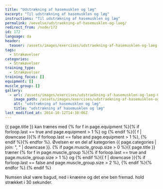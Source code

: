 ```yaml
---
title: "Udstrækning af hasemusklen og læg"
excerpt: "Til udstrækning af hasemusklen og læg"
instructions: "Til udstrækning af hasemusklen og læg"
permalink: /oevelse/udstraekning-af-hasemusklen-og-laeg/
redirect_from: /node/172
id: 172
language: da
header:
  teaser: /assets/images/exercises/udstraekning-af-hasemusklen-og-laeg-0-320.jpg
tags:
  - Strækøvelser
categories:
  - Strækøvelser
training_type:
  - Strækøvelser
training_focus: []
equipment: []
muscle_group: []
gallery:
  - url: /assets/images/exercises/udstraekning-af-hasemusklen-og-laeg-0.jpg
    image_path: /assets/images/exercises/udstraekning-af-hasemusklen-og-laeg-0-320.jpg
    alt: "udstrækning af hasemusklen og læg"
    title: "udstrækning af hasemusklen og læg"
last_modified_at: 2014-10-12T14:38:06Z
---
```

{{ page.title }} kan trænes med {% for f in page.equipment %}{% if forloop.last == true and page.equipment > 1 %} og {% endif %}{{ f | downcase  }}{% if forloop.last == false and page.equipment > 1 %}, {% endif %}{% endfor %}. Øvelsen er en del af kategorien {{ page.categories | join: ", " | downcase }}. {% if page.muscle_group.size > 0 %}{{ page.title }} træner {% for f in page.muscle_group %}{% if forloop.last == true and page.muscle_group.size > 1 %} og {% endif %}{{ f | downcase }}{% if forloop.last == false and page.muscle_group.size > 2 %}, {% endif %}{% endfor %}.{% endif %}

Numsen skal være bagud, ned i knæene og det ene ben fremad. hold strækket i 30 sekunder.
